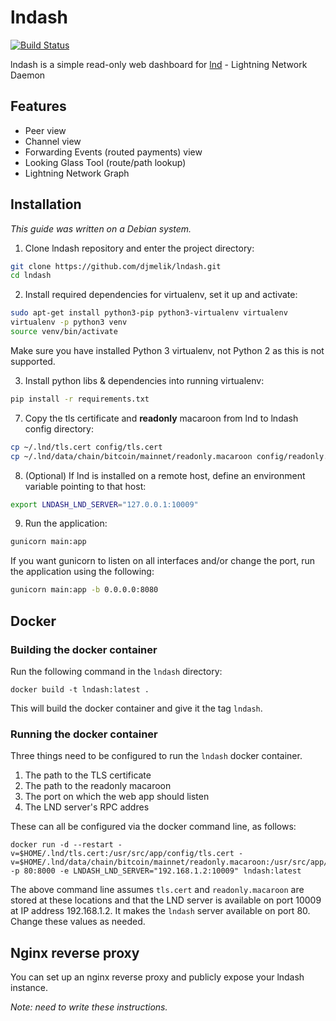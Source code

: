 # lndash

[![Build Status](https://travis-ci.org/djmelik/lndash.svg?branch=master)](https://travis-ci.org/djmelik/lndash)

lndash is a simple read-only web dashboard for [lnd](https://github.com/lightningnetwork/lnd) - Lightning Network Daemon

## Features

* Peer view
* Channel view
* Forwarding Events (routed payments) view
* Looking Glass Tool (route/path lookup)
* Lightning Network Graph

## Installation

*This guide was written on a Debian system.*

1. Clone lndash repository and enter the project directory:

```sh
git clone https://github.com/djmelik/lndash.git
cd lndash
```

2. Install required dependencies for virtualenv, set it up and activate:

```sh
sudo apt-get install python3-pip python3-virtualenv virtualenv
virtualenv -p python3 venv
source venv/bin/activate
```

Make sure you have installed Python 3 virtualenv, not Python 2 as this is not supported.

3. Install python libs & dependencies into running virtualenv:

```sh
pip install -r requirements.txt
```

7. Copy the tls certificate and **readonly** macaroon from lnd to lndash config directory:

```sh
cp ~/.lnd/tls.cert config/tls.cert
cp ~/.lnd/data/chain/bitcoin/mainnet/readonly.macaroon config/readonly.macaroon
```

8. (Optional) If lnd is installed on a remote host, define an environment variable pointing to that host:

```sh
export LNDASH_LND_SERVER="127.0.0.1:10009"
```

9. Run the application:

```sh
gunicorn main:app
```

If you want gunicorn to listen on all interfaces and/or change the port, run the application using the following:

```sh
gunicorn main:app -b 0.0.0.0:8080
```

## Docker

### Building the docker container

Run the following command in the `lndash` directory:

```
docker build -t lndash:latest .
```

This will build the docker container and give it the tag `lndash`.

### Running the docker container

Three things need to be configured to run the `lndash` docker container.

1. The path to the TLS certificate
2. The path to the readonly macaroon
3. The port on which the web app should listen
4. The LND server's RPC addres

These can all be configured via the docker command line, as follows:

```
docker run -d --restart -v=$HOME/.lnd/tls.cert:/usr/src/app/config/tls.cert -v=$HOME/.lnd/data/chain/bitcoin/mainnet/readonly.macaroon:/usr/src/app/config/readonly.macaroon -p 80:8000 -e LNDASH_LND_SERVER="192.168.1.2:10009" lndash:latest
```

The above command line assumes `tls.cert` and `readonly.macaroon` are stored at these locations and that the LND server is available on port 10009 at IP address 192.168.1.2. It makes the `lndash` server available on port 80. Change these values as needed.

## Nginx reverse proxy

You can set up an nginx reverse proxy and publicly expose your lndash instance.

*Note: need to write these instructions.*
